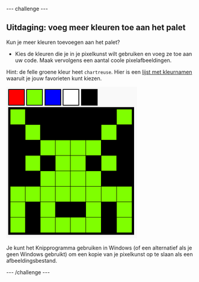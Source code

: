 \--- challenge \---

## Uitdaging: voeg meer kleuren toe aan het palet

Kun je meer kleuren toevoegen aan het palet?

+ Kies de kleuren die je in je pixelkunst wilt gebruiken en voeg ze toe aan uw code. Maak vervolgens een aantal coole pixelafbeeldingen.

Hint: de felle groene kleur heet `chartreuse`. Hier is een [lijst met kleurnamen](https://www.w3schools.com/colors/colors_names.asp) waaruit je jouw favorieten kunt kiezen.

![screenshot](images/pixel-art-final.png)

Je kunt het Knipprogramma gebruiken in Windows (of een alternatief als je geen Windows gebruikt) om een ​​kopie van je pixelkunst op te slaan als een afbeeldingsbestand.

\--- /challenge \---
